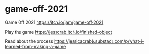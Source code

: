 # game-off-2021
Game Off 2021
https://itch.io/jam/game-off-2021

Play the game
https://jesscrab.itch.io/finished-object

Read about the process
https://jessicacrabb.substack.com/p/what-i-learned-from-making-a-game
